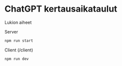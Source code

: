 # ChatGPT kertausaikataulut
Lukion aiheet

Server
```bash
npm run start
```

Client (/client)
```bash
npm run dev
```
